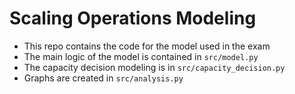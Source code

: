 # Scaling Operations Modeling

* This repo contains the code for the model used in the exam
* The main logic of the model is contained in `src/model.py` 
* The capacity decision modeling is in `src/capacity_decision.py`
* Graphs are created in `src/analysis.py`